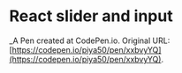 # React slider and input
 _A Pen created at CodePen.io. Original URL: [https://codepen.io/piya50/pen/xxbvyYQ](https://codepen.io/piya50/pen/xxbvyYQ).

 